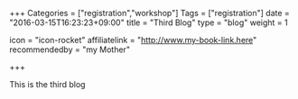 +++
Categories = ["registration","workshop"]
Tags = ["registration"]
date = "2016-03-15T16:23:23+09:00"
title = "Third Blog"
type = "blog"
weight = 1

icon = "icon-rocket"
affiliatelink = "http://www.my-book-link.here"
recommendedby = "my Mother"

+++

This is the third blog
<!--more-->
